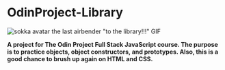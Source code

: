 # OdinProject-Library
![sokka avatar the last airbender "to the library!!!" GIF](https://c.tenor.com/-4noV-rOL1QAAAAC/avatar-sokka.gif)

**A project for The Odin Project Full Stack JavaScript course. The purpose is to practice objects, object constructors, and prototypes. Also, this is a good chance to brush up again on HTML and CSS.**
